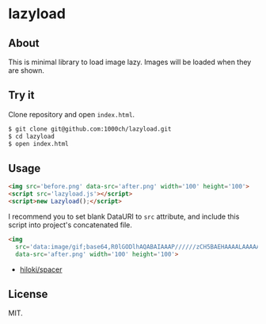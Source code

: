 # lazyload

## About

This is minimal library to load image lazy.
Images will be loaded when they are shown.

## Try it

Clone repository and open `index.html`.

```sh
$ git clone git@github.com:1000ch/lazyload.git
$ cd lazyload
$ open index.html
```

## Usage

```html
<img src='before.png' data-src='after.png' width='100' height='100'>
<script src='lazyload.js'></script>
<script>new Lazyload();</script>
```

I recommend you to set blank DataURI to `src` attribute,
and include this script into project's concatenated file.

```html
<img
  src='data:image/gif;base64,R0lGODlhAQABAIAAAP//////zCH5BAEHAAAALAAAAAABAAEAAAICRAEAOw=='
  data-src='after.png' width='100' height='100'>
```

+ [hiloki/spacer](https://github.com/hiloki/spacer)

## License

MIT.
